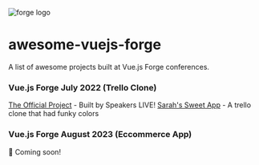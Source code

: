 ![forge logo](https://vuejsforge.com/images/logo.svg)
# awesome-vuejs-forge
A list of awesome projects built at Vue.js Forge conferences.

### Vue.js Forge July 2022 (Trello Clone)
[The Official Project](https://github.com/vueschool/vuejs-forge-the-project) - Built by Speakers LIVE!
[Sarah's Sweet App](https://google.com) - A trello clone that had funky colors

### Vue.js Forge August 2023 (Eccommerce App)
👀 Coming soon!
